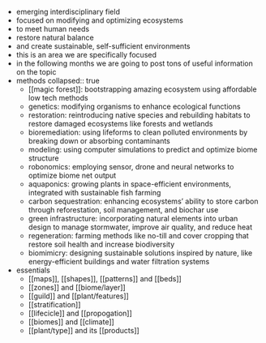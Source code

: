 - emerging interdisciplinary field
- focused on modifying and optimizing ecosystems
- to meet human needs
- restore natural balance
- and create sustainable, self-sufficient environments
- this is an area we are specifically focused
- in the following months we are going to post tons of useful information on the topic
- methods
  collapsed:: true
	- [[magic forest]]: bootstrapping amazing ecosystem using affordable low tech methods
	- genetics: modifying organisms to enhance ecological functions
	- restoration: reintroducing native species and rebuilding habitats to restore damaged ecosystems like forests and wetlands
	- bioremediation: using lifeforms to clean polluted environments by breaking down or absorbing contaminants
	- modeling: using computer simulations to predict and optimize biome structure
	- robonomics: employing sensor, drone and neural networks to optimize biome net output
	- aquaponics: growing plants in space-efficient  environments, integrated with sustainable fish farming
	- carbon sequestration: enhancing ecosystems’ ability to store carbon through reforestation, soil management, and biochar use
	- green infrastructure: incorporating natural elements into urban design to manage stormwater, improve air quality, and reduce heat
	- regeneration: farming methods like no-till and cover cropping that restore soil health and increase biodiversity
	- biomimicry: designing sustainable solutions inspired by nature, like energy-efficient buildings and water filtration systems
- essentials
	- [[maps]], [[shapes]], [[patterns]] and [[beds]]
	- [[zones]] and [[biome/layer]]
	- [[guild]] and  [[plant/features]]
	- [[stratification]]
	- [[lifecicle]] and [[propogation]]
	- [[biomes]] and [[climate]]
	- [[plant/type]] and its [[products]]